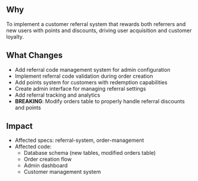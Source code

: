 ## Why
To implement a customer referral system that rewards both referrers and new users with points and discounts, driving user acquisition and customer loyalty.

## What Changes
- Add referral code management system for admin configuration
- Implement referral code validation during order creation
- Add points system for customers with redemption capabilities
- Create admin interface for managing referral settings
- Add referral tracking and analytics
- **BREAKING**: Modify orders table to properly handle referral discounts and points

## Impact
- Affected specs: referral-system, order-management
- Affected code:
  - Database schema (new tables, modified orders table)
  - Order creation flow
  - Admin dashboard
  - Customer management system